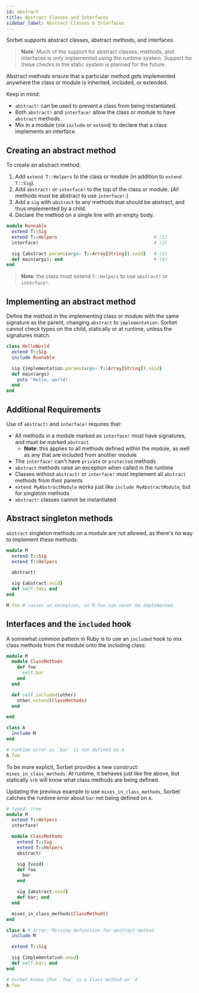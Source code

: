 ```yaml
---
id: abstract
title: Abstract Classes and Interfaces
sidebar_label: Abstract Classes & Interfaces
---
```


Sorbet supports abstract classes, abstract methods, and interfaces.

> **Note**: Much of the support for abstract classes, methods, and interfaces is
> only implemented using the runtime system. Support for these checks in the
> static system is planned for the future.

Abstract methods ensure that a particular method gets implemented anywhere the
class or module is inherited, included, or extended.

Keep in mind:

- `abstract!` can be used to prevent a class from being instantiated.
- Both `abstract!` and `interface!` allow the class or module to have `abstract`
  methods.
- Mix in a module (via `include` or `extend`) to declare that a class implements
  an interface.

## Creating an abstract method

To create an abstract method:

1.  Add `extend T::Helpers` to the class or module (in addition to
    `extend T::Sig`).
1.  Add `abstract!` or `interface!` to the top of the class or module. (_All_
    methods must be abstract to use `interface!`.)
1.  Add a `sig` with `abstract` to any methods that should be abstract, and thus
    implemented by a child.
1.  Declare the method on a single line with an empty body.

```ruby
module Runnable
  extend T::Sig
  extend T::Helpers                                    # (1)
  interface!                                           # (2)

  sig {abstract.params(args: T::Array[String]).void}   # (3)
  def main(args); end                                  # (4)
end
```

> **Note**: the class must extend `T::Helpers` to use `abstract!` or
> `interface!`.

## Implementing an abstract method

Define the method in the implementing class or module with the same signature as
the parent, changing `abstract` to `implementation`. Sorbet cannot check types
on the child, statically or at runtime, unless the signatures match.

```ruby
class HelloWorld
  extend T::Sig
  include Runnable

  sig {implementation.params(args: T::Array[String]).void}
  def main(args)
    puts 'Hello, world!'
  end
end
```

## Additional Requirements

Use of `abstract!` and `interface!` requires that:

- All methods in a module marked as `interface!` must have signatures, and must
  be marked `abstract`
  - **Note**: this applies to all methods defined within the module, as well as
    any that are included from another module
- The `interface!` can't have `private` or `protected` methods
- `abstract` methods raise an exception when called in the runtime
- Classes without `abstract!` or `interface!` must implement all `abstract`
  methods from their parents
- `extend MyAbstractModule` works just like `include MyAbstractModule`, but for
  singleton methods
- `abstract!` classes cannot be instantiated

## Abstract singleton methods

`abstract` singleton methods on a module are not allowed, as there's no way to
implement these methods.

```ruby
module M
  extend T::Sig
  extend T::Helpers

  abstract!

  sig {abstract.void}
  def self.foo; end
end

M.foo # raises an exception, as M.foo can never be implemented
```

## Interfaces and the `included` hook

A somewhat common pattern in Ruby is to use an `included` hook to mix class
methods from the module onto the including class:

```ruby
module M
  module ClassMethods
    def foo
      self.bar
    end
  end

  def self.included(other)
    other.extend(ClassMethods)
  end

end

class A
  include M
end

# runtime error as `bar` is not defined on A
A.foo
```

To be more explicit, Sorbet provides a new construct: `mixes_in_class_methods`.
At runtime, it behaves just like the above, but statically `srb` will know what
class methods are being defined.

Updating the previous example to use `mixes_in_class_methods`, Sorbet catches
the runtime error about `bar` not being defined on `A`.

```ruby
# typed: true
module M
  extend T::Helpers
  interface!

  module ClassMethods
    extend T::Sig
    extend T::Helpers
    abstract!

    sig {void}
    def foo
      bar
    end

    sig {abstract.void}
    def bar; end
  end

  mixes_in_class_methods(ClassMethods)
end

class A # error: Missing definition for abstract method
  include M

  extend T::Sig

  sig {implementation.void}
  def self.bar; end
end

# Sorbet knows that `foo` is a class method on `A`
A.foo
```
